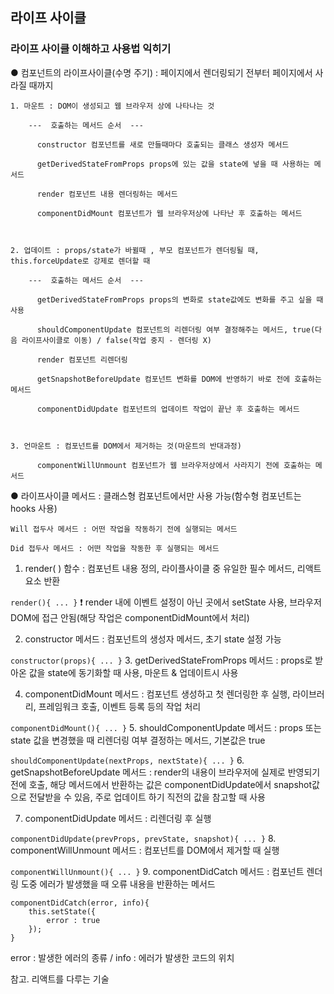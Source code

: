 ## 라이프 사이클

### 라이프 사이클 이해하고 사용법 익히기

● 컴포넌트의 라이프사이클(수명 주기) : 페이지에서 렌더링되기 전부터 페이지에서 사라질 때까지

    1. 마운트 : DOM이 생성되고 웹 브라우저 상에 나타나는 것

        ---  호출하는 메서드 순서  ---

          constructor 컴포넌트를 새로 만들때마다 호출되는 클래스 생성자 메서드

          getDerivedStateFromProps props에 있는 값을 state에 넣을 때 사용하는 메서드

          render 컴포넌트 내용 렌더링하는 메서드

          componentDidMount 컴포넌트가 웹 브라우저상에 나타난 후 호출하는 메서드



    2. 업데이트 : props/state가 바뀔때 , 부모 컴포넌트가 렌더링될 때, this.forceUpdate로 강제로 렌더할 때 

        ---  호출하는 메서드 순서  ---

          getDerivedStateFromProps props의 변화로 state값에도 변화를 주고 싶을 때 사용

          shouldComponentUpdate 컴포넌트의 리렌더링 여부 결정해주는 메서드, true(다음 라이프사이클로 이동) / false(작업 중지 - 렌더링 X)

          render 컴포넌트 리렌더링

          getSnapshotBeforeUpdate 컴포넌트 변화를 DOM에 반영하기 바로 전에 호출하는 메서드

          componentDidUpdate 컴포넌트의 업데이트 작업이 끝난 후 호출하는 메서드



    3. 언마운트 : 컴포넌트를 DOM에서 제거하는 것(마운트의 반대과정) 

          componentWillUnmount 컴포넌트가 웹 브라우저상에서 사라지기 전에 호출하는 메서드



● 라이프사이클 메서드 : 클래스형 컴포넌트에서만 사용 가능(함수형 컴포넌트는 hooks 사용)

    Will 접두사 메서드 : 어떤 작업을 작동하기 전에 실행되는 메서드

    Did 접두사 메서드 : 어떤 작업을 작동한 후 실행되는 메서드



1. render( ) 함수 : 컴포넌트 내용 정의, 라이플사이클 중 유일한 필수 메서드, 리액트 요소 반환

```render(){ ... }```
❗️ render 내에 이벤트 설정이 아닌 곳에서 setState 사용, 브라우저 DOM에 접근 안됨(해당 작업은 componentDidMount에서 처리)



2. constructor 메서드 : 컴포넌트의 생성자 메서드, 초기 state 설정 가능

```constructor(props){ ... }```
3. getDerivedStateFromProps 메서드 : props로 받아온 값을 state에 동기화할 때 사용, 마운트 & 업데이트시 사용



4. componentDidMount 메서드 : 컴포넌트 생성하고 첫 렌더링한 후 실행, 라이브러리, 프레임워크 호출, 이벤트 등록 등의 작업 처리

```componentDidMount(){ ... }```
5. shouldComponentUpdate 메서드 : props 또는 state 값을 변경했을 때 리렌더링 여부 결정하는 메서드, 기본값은 true

```shouldComponentUpdate(nextProps, nextState){ ... }```
6. getSnapshotBeforeUpdate 메서드 : render의 내용이 브라우저에 실제로 반영되기 전에 호출, 해당 메서드에서 반환하는 값은 componentDidUpdate에서 snapshot값으로 전달받을 수 있음, 주로 업데이트 하기 직전의 값을 참고할 때 사용



7.  componentDidUpdate 메서드 : 리렌더링 후 실행

```componentDidUpdate(prevProps, prevState, snapshot){ ... }```
8. componentWillUnmount 메서드 : 컴포넌트를 DOM에서 제거할 때 실행

```componentWillUnmount(){ ... }```
9. componentDidCatch 메서드 : 컴포넌트 렌더링 도중 에러가 발생했을 때 오류 내용을 반환하는 메서드
```
componentDidCatch(error, info){
	this.setState({
    	error : true
    });
}
```
error : 발생한 에러의 종류 / info : 에러가 발생한 코드의 위치 

참고. 리액트를 다루는 기술
